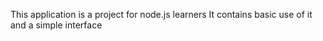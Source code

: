 This application is a project for node.js learners
It contains basic use of it and a simple interface
